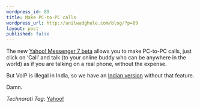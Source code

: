 ```yaml
--- 
wordpress_id: 89
title: Make PC-to-PC calls
wordpress_url: http://anilwadghule.com/blog/?p=89
layout: post
published: false
---
```

<p>The new <a href="http://beta.messenger.yahoo.com/" target="_blank">Yahoo! Messenger 7 beta</a> allows you to make PC-to-PC calls, just click on ‘Call’ and talk (to your online buddy who can be anywhere in the world) as if you are talking on a real phone, without the expense. </p><p>But VoIP is illegal in India, so we have an <a href="http://in.beta.messenger.yahoo.com/">Indian version</a> without that feature. </p><p>Damn.</p><p><em>Technorati Tag</em>: <a href="http://www.technorati.com/tags/yahoo" rel="tag">Yahoo!</a></p>
